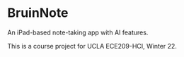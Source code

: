 # BruinNote
An iPad-based note-taking app with AI features.

This is a course project for UCLA ECE209-HCI, Winter 22.
